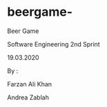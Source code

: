 # beergame-
Beer Game 

Software Engineering 2nd Sprint 

19.03.2020 

By : 

Farzan Ali Khan 

Andrea Zablah 
